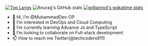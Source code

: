  [![Top Langs](https://github-readme-stats-git-masterrstaa-rickstaa.vercel.app/api/top-langs/?username=MuhammadDev-OP&theme=tokyonight&card_width=100)](https://github.com/MuhammadDev-OP/github-readme-stats)
 ![Anurag's GitHub stats](https://github-readme-stats.vercel.app/api?username=MuhammadDev-OP&show_icons=true&theme=tokyonight)
 [![willianrod's wakatime stats](https://github-readme-stats.vercel.app/api/wakatime?username=MuhammadDev-OP)](https://github.com/MuhammadDev-OP/github-readme-stats)

- 👋 Hi, I’m @MuhammadDev-OP
- 👀 I’m interested in DevOps and Cloud Computing
- 🌱 I’m currently learning Advance Js and TypeScript
- 💞️ I’m looking to collaborate on Full-stack development
- 📫 How to reach me Twitter(@techcoders911)
